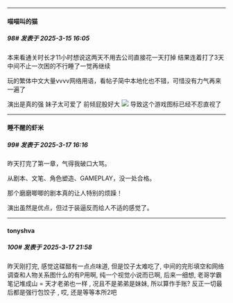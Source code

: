 ﻿
*****

####  喵喵叫的猫  
##### 98#       发表于 2025-3-15 16:05

本来看通关时长才11小时想说这两天不用去公司直接花一天打掉
结果连着打了3天 中间不止一次困的不行睡了一觉再继续

玩的繁体中文大量vvvv网络用语，看帖子简中本地化也不错，可惜没有力气再来一遍了

演出是真的强 妹子太可爱了 前倾屁股好大 <img src="https://static.saraba1st.com/image/smiley/face2017/077.png" referrerpolicy="no-referrer"> 导致这个游戏图标已经不忍直视了


*****

####  睡不醒的虾米  
##### 99#       发表于 2025-3-17 16:16

昨天打完了第一章，气得我破口大骂。

从剧本、文笔、角色塑造、GAMEPLAY，没一处合格。

那个磨磨唧唧的剧本真的让人特别的烦躁！

演出虽然是优点，但过于装逼反而给人不适的感觉了。


*****

####  tonyshva  
##### 100#       发表于 2025-3-17 21:58

昨天刚打完, 感觉这碟醋有一点点味道, 但是饺子太难吃了, 中间的完形填空和网络调查和人物关系图什么的有P用啊, 纯一个视觉小说而已啊, 
后来一细想, 老哥学霸笔记堆成山 = 天才老弟也一样 , 况且不是弟弟是妹妹, 所以算作手账? 反正一切最后都是强行包饺子 , 哎, 还是等等本所2吧

